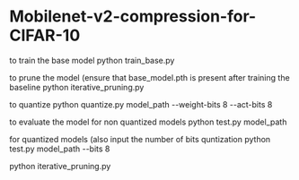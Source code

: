 # Mobilenet-v2-compression-for-CIFAR-10
to train the base model 
python train_base.py

to prune the model (ensure that base_model.pth is present after training the baseline
python iterative_pruning.py 

to quantize 
python quantize.py model_path --weight-bits 8 --act-bits 8

to evaluate the model 
for non quantized models 
python test.py model_path  

for quantized models (also input the number of bits quntization 
python test.py model_path --bits 8 


python iterative_pruning.py


